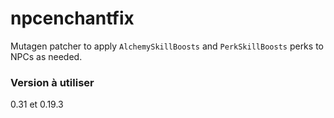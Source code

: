 # npcenchantfix
Mutagen patcher to apply `AlchemySkillBoosts` and `PerkSkillBoosts` perks to NPCs as needed.
### Version à utiliser
0.31 et 0.19.3
